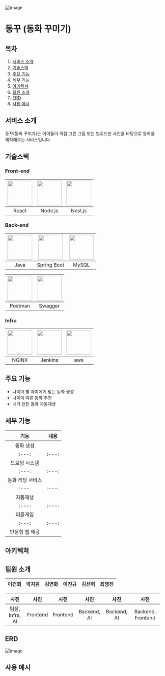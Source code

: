 
![image](https://github.com/sunhyeok99/Baekjoon/assets/132821972/35a05e83-ef44-42f5-b373-d77c376f2e86)
 
# 동꾸 (동화 꾸미기)

## 목차

1. [서비스 소개](#서비스소개)
2. [기술스택](#기술스택)
3. [주요 기능](#주요기능)
4. [세부 기능](#세부기능)
5. [아키텍쳐](#아키텍쳐)
6. [팀원 소개](#팀원소개)
7. [ERD](#ERD)
8. [사용 예시](#사용예시)

<a name="서비스소개"></a>
## 서비스 소개
동꾸(동화 꾸미기)는 아이들이 직접 그린 그림 또는 업로드한 사진을 바탕으로 동화를 제작해주는 서비스입니다.


## 기술스택

### Front-end

|<img src="https://camo.githubusercontent.com/91b30ff3d7d15143c1dbba499a8ad310bd829fbd45f65cacaeea175fac5d85aa/68747470733a2f2f70726f66696c696e61746f722e7269736861762e6465762f736b696c6c732d6173736574732f72656163742d6f726967696e616c2d776f72646d61726b2e737667" width="80" height="80">|<img src="https://camo.githubusercontent.com/9ff307d218aae4aa07155c709b7d3b5719a05c928b9eb60ed982ca7221fafcb9/68747470733a2f2f75706c6f61642e77696b696d656469612e6f72672f77696b6970656469612f636f6d6d6f6e732f7468756d622f642f64392f4e6f64652e6a735f6c6f676f2e7376672f3132303070782d4e6f64652e6a735f6c6f676f2e7376672e706e67" width="80" height="80">|<img src="https://github.com/sunhyeok99/Baekjoon/assets/132821972/57a17051-c932-4239-a92e-32b5e353fd39" width="80" height="80">|
|:---:|:---:|:---:|
|React|Node.js|Nest.js|

### Back-end

|<img src="https://camo.githubusercontent.com/ecd535b833a6520e8d8238ceffadb3b3dda6e854826193d419c305f3e52fee22/68747470733a2f2f70726f66696c696e61746f722e7269736861762e6465762f736b696c6c732d6173736574732f6a6176612d6f726967696e616c2d776f72646d61726b2e737667" width="80" height="80">|<img src="https://github.com/sunhyeok99/Baekjoon/assets/132821972/9bf23036-21cf-4da6-9111-6efbcef767f0" width="80" height="80">|<img src="https://github.com/sunhyeok99/Baekjoon/assets/132821972/4625b19e-d9fa-4f68-8d07-85da6ffba31c" width="80" height="80">|
|:---:|:---:|:---:|
|Java|Spring Boot|MySQL|

|<img src="https://github.com/sunhyeok99/Baekjoon/assets/132821972/299cd1d8-5277-4809-a95c-c4a23dbf0e83" width="80" height="80">|<img src="https://github.com/sunhyeok99/Baekjoon/assets/132821972/2220cf95-98ce-422f-a288-b7d663f6c628" width="80" height="80">|
|:---:|:---:|
|Postman|Swagger|

### Infra

|<img src="https://camo.githubusercontent.com/f04aba7d8ad4c0e6146a7c7486b11b8f13481fee27cafeda1bde65872545b345/68747470733a2f2f70726f66696c696e61746f722e7269736861762e6465762f736b696c6c732d6173736574732f6e67696e782d6f726967696e616c2e737667" width="80" height="80">|<img src="https://camo.githubusercontent.com/ec906dafb1dbc5adc0a2dac56db0cbfb837a88162bf8627593c771fdb56334d2/68747470733a2f2f75706c6f61642e77696b696d656469612e6f72672f77696b6970656469612f636f6d6d6f6e732f7468756d622f652f65392f4a656e6b696e735f6c6f676f2e7376672f3132303070782d4a656e6b696e735f6c6f676f2e7376672e706e67" width="80" height="80">|<img src="https://camo.githubusercontent.com/dfc2d70a6470edf31eba1520328b6c8398275ab22ab7aa481d12c9ece3edeb15/68747470733a2f2f7062732e7477696d672e636f6d2f70726f66696c655f696d616765732f313335313730323936373536313235323836352f61586663455449745f343030783430302e6a7067" width="80" height="80">|
|:---:|:---:|:---:|
|NGiNX|Jenkins|aws|

<a name="주요기능"></a>
## 주요 기능

- 나이대 별 아이에게 맞는 동화 생성
- 나이에 따른 동화 추천
- 내가 만든 동화 자동재생

<a name="세부기능"></a>
## 세부 기능

|기능|내용|
|:---:|:---:|
|동화 생성||
|:---:|:---:|
|드로잉 시스템||
|:---:|:---:|
|동화 리딩 서비스||
|:---:|:---:|
|자동재생||
|:---:|:---:|
|퍼즐게임||
|:---:|:---:|
|반응형 웹 제공||


## 아키텍쳐

<a name="팀원소개"></a>
## 팀원 소개

|이건희|박지원|김연화|이진규|김선혁|최영진|
|:---:|:---:|:---:|:---:|:---:|:---:|

|사진|사진|사진|사진|사진|사진|
|:---:|:---:|:---:|:---:|:---:|:---:|
|팀장, Infra, AI|Frontend|Frontend|Backend, AI|Backend, AI|Backend, Frontend|


## ERD

![image](https://github.com/sunhyeok99/Baekjoon/assets/132821972/d17f4b05-2fde-40d2-a5b9-1f6f1e38407d)

<a name="사용예시"></a>
## 사용 예시

